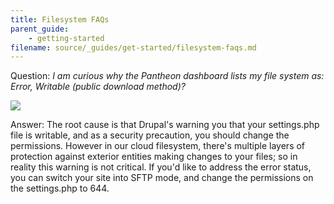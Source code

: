 ```yaml
---
title: Filesystem FAQs
parent_guide:
    - getting-started
filename: source/_guides/get-started/filesystem-faqs.md
---
```


Question: _I am curious why the Pantheon dashboard lists my file system as: Error, Writable (public download method)?_  


 ![](https://pantheon-systems.desk.com/customer/portal/attachments/284378)  


Answer: The root cause is that Drupal's warning you that your settings.php file is writable, and as a security precaution, you should change the permissions. However in our cloud filesystem, there's multiple layers of protection against exterior entities making changes to your files; so in reality this warning is not critical. If you'd like to address the error status, you can switch your site into SFTP mode, and change the permissions on the settings.php to 644.
